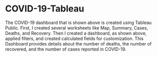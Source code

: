 # COVID-19-Tableau

The COVID-19 dashboard that is shown above is created using Tableau Public. First, I created several worksheets like Map, Summary, Cases, Deaths, and Recovery. Then I created a dashboard, as shown above, applied filters, and created calculated fields for customization. This Dashboard provides details about the number of deaths, the number of recovered, and the number of cases reported in COVID-19. 
